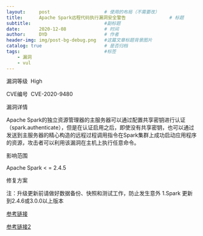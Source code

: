 ```yaml
---
layout:     post   				    # 使用的布局（不需要改）
title:      Apache Spark远程代码执行漏洞安全警告                # 标题
subtitle:                           #副标题
date:       2020-12-08 				# 时间
author:     DYD 				    # 作者
header-img: img/post-bg-debug.png 	#这篇文章标题背景图片
catalog: true 						# 是否归档
tags:								#标签
    - 漏洞
    - vul
---
```



漏洞等级  High

CVE编号  CVE-2020-9480

漏洞详情

Apache Spark的独立资源管理器的主服务器可以通过配置共享密钥进行认证（spark.authenticate），但是在认证启用之后，即使没有共享密钥，也可以通过发送到主服务器的精心构造的远程过程调用指令在Spark集群上成功启动应用程序的资源，攻击者可以利用该漏洞在主机上执行任意命令。

影响范围

Apache Spark < = 2.4.5

修复方案

注：升级更新前请做好数据备份、快照和测试工作，防止发生意外
1.Spark 更新到2.4.6或3.0.0以上版本

[参考链接](http://spark.apache.org/security.html)

[参考链接2](
https://github.com/apache/spark/releases)
